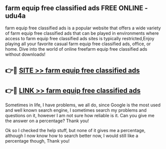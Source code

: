 ## farm equip free classified ads FREE ONLINE - udu4a

farm equip free classified ads is a popular website that offers a wide variety of farm equip free classified ads that can be played in environments where access to farm equip free classified ads sites is typically restricted,Enjoy playing all your favorite casual farm equip free classified ads, office, or home. Dive into the world of online freefarm equip free classified ads without downloads!

## 👉🔴 [SITE >> farm equip free classified ads](http://news.freeplayer.one?title=farm_equip_free_classified_ads&ref=FRRE)

## 👉🔴 [LINK >> farm equip free classified ads](http://news.freeplayer.one?title=farm_equip_free_classified_ads&ref=FREE)

Sometimes in life, I have problems, we all do, since Google is the most used and well known search engine, I sometimes search my problems and questions on it, however I am not sure how reliable is it. Can you give me the answer on a percentage? Thank you!

Ok so I checked the help stuff, but none of it gives me a percentage, although I now know how to search better now, I would still like a percentage though, Thank you!